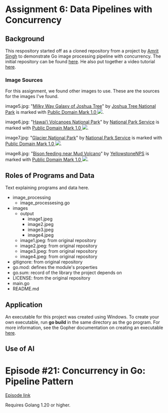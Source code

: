 # Assignment 6: Data Pipelines with Concurrency

## Background
This respository started off as a cloned repository from a project by [Amrit Singh](https://www.codeheim.io/) to demonstrate Go image processing pipeline with concurrency. The initial repository can be found [here](https://github.com/code-heim/go_21_goroutines_pipeline). He also put together a video tutorial [here](https://www.youtube.com/watch?v=8Rn8yOQH62k).

### Image Sources
For this assignment, we found other images to use. These are the sources for the images I've found.

image5.jpg: "[Milky Way Galaxy of Joshua Tree](https://www.flickr.com/photos/115357548@N08/18202006112)" by [Joshua Tree National Park](https://www.flickr.com/photos/115357548@N08) is marked with [Public Domain Mark 1.0 ![](https://mirrors.creativecommons.org/presskit/icons/pd.svg)](https://creativecommons.org/publicdomain/mark/1.0/?ref=openverse).

image6.jpg: "[Hawai‘i Volcanoes National Park](https://www.flickr.com/photos/42600860@N02/32852214577)" by [National Park Service](https://www.flickr.com/photos/42600860@N02) is marked with [Public Domain Mark 1.0 ![](https://mirrors.creativecommons.org/presskit/icons/pd.svg)](https://creativecommons.org/publicdomain/mark/1.0/?ref=openverse).

image7.jpg: "[Glacier National Park](https://www.flickr.com/photos/42600860@N02/51971764978)" by [National Park Service](https://www.flickr.com/photos/42600860@N02) is marked with [Public Domain Mark 1.0 ![](https://mirrors.creativecommons.org/presskit/icons/pd.svg)](https://creativecommons.org/publicdomain/mark/1.0/?ref=openverse).

image8.jpg: "[Bison feeding near Mud Volcano](https://www.flickr.com/photos/80223459@N05/51916511191)" by [YellowstoneNPS](https://www.flickr.com/photos/80223459@N05) is marked with [Public Domain Mark 1.0 ![](https://mirrors.creativecommons.org/presskit/icons/pd.svg)](https://creativecommons.org/publicdomain/mark/1.0/?ref=openverse).

## Roles of Programs and Data
Text explaining programs and data here.

- image_processing
    - image_processesing.go
- images
    - output
        - image1.jpeg
        - image2.jpeg
        - image3.jpeg
        - image4.jpeg
    - image1.jpeg: from original repository
    - image2.jpeg: from original repository
    - image3.jpeg: from original repository
    - image4.jpeg: from original repository
- gitignore: from original repository
- go.mod: defines the module's properties
- go.sum: record of the library the project depends on
- LICENSE: from the original repository
- main.go
- README.md


## Application
An executable for this project was created using Windows. To create your own executable, run **go build** in the same directory as the go program. For more information, see the Gopher documentation on creating an executable [here](https://go.dev/doc/tutorial/compile-install).

## Use of AI

# Episode #21: Concurrency in Go: Pipeline Pattern

[Episode link](https://www.codeheim.io/courses/Episode-21-Concurrency-in-Go-Pipeline-Pattern-65c3ca14e4b0628a4e002201)

Requires Golang 1.20 or higher.
